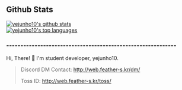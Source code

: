 ## Github Stats  
[![yejunho10's github stats](https://github-readme-stats.vercel.app/api?username=yejunho10&theme=blue-green)](https://github.com/anuraghazra/github-readme-stats)  
[![yejunho10's top languages](https://github-readme-stats.vercel.app/api/top-langs/?username=yejunho10&theme=blue-green)](https://github.com/anuraghazra/github-readme-stats)

### ------------------------------------------------------------ ###

Hi, There! 👋
I'm student developer, yejunho10.

> Discord DM Contact: http://web.feather-s.kr/dm/
> 
> Toss ID: http://web.feather-s.kr/toss/

